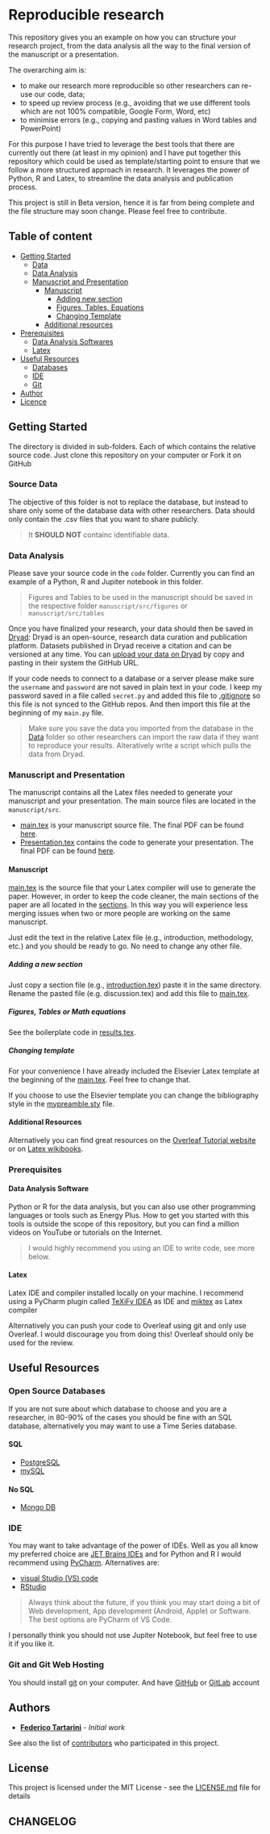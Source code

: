 # Reproducible research

This repository gives you an example on how you can structure your research project, from the data analysis all the way to the final version of the manuscript or a presentation.

The overarching aim is:
* to make our research more reproducible so other researchers can re-use our code, data;
* to speed up review process (e.g., avoiding that we use different tools which are not 100% compatible, Google Form, Word, etc)
* to minimise errors (e.g., copying and pasting values in Word tables and PowerPoint)

For this purpose I have tried to leverage the best tools that there are currently out there (at least in my opinion) and I have put together this repository which could be used as template/starting point to ensure that we follow a more structured approach in research. It leverages the power of Python, R and Latex, to streamline the data analysis and publication process.  

This project is still in Beta version, hence it is far from being complete and the file structure may soon change. Please feel free to contribute.

## Table of content 

-   [Getting Started](#getting-started)
    -   [Data](#source-data)
    -   [Data Analysis](#data-analysis)
    -   [Manuscript and Presentation](#manuscript-and-presentation)
        -   [Manuscript](#manuscript)
            -   [Adding new section](#adding-a-new-section)
            -   [Figures, Tables, Equations](#figures-tables-or-math-equations)
            -   [Changing Template](#changing-template)
        -   [Additional resources](#additional-resources)
-   [Prerequisites](#prerequisites)
    -   [Data Analysis Softwares](#data-analysis-software)
    -   [Latex](#latex)
-   [Useful Resources](#useful-resources)
    -   [Databases](#open-source-databases)
    -   [IDE](#ide)
    -   [Git](#git-and-git-web-hosting)
-   [Author](#authors)
-   [Licence](#license)

## Getting Started

The directory is divided in sub-folders. Each of which contains the relative source code. Just clone this repository on your computer or Fork it on GitHub

### Source Data

The objective of this folder is not to replace the database, but instead to share only some of the database data with other researchers. Data should only contain the .csv files that you want to share publicly. 

>It **SHOULD NOT** containc identifiable data. 

### Data Analysis

Please save your source code in the `code` folder. Currently you can find an example of a Python, R and Jupiter notebook in this folder.

> Figures and Tables to be used in the manuscript should be saved in the  respective folder `manuscript/src/figures` or `manuscript/src/tables`

Once you have finalized your research, your data should then be saved in [Dryad](https://datadryad.org/stash/): Dryad is an open-source, research data curation and publication platform. Datasets published in Dryad receive a citation and can be versioned at any time. You can [upload your data on Dryad](https://datadryad.org/stash/submission_process#upload-methods) by copy and pasting in their system the GitHub URL.

If your code needs to connect to a database or a server please make sure the `username` and `password` are not saved in plain text in your code. I keep my password saved in a file called `secret.py` and added this file to [.gitignore](https://github.com/FedericoTartarini/reproducible-research/blob/master/.gitignore) so this file is not synced to the GitHub repos. And then import this file at the beginning of my `main.py` file.

> Make sure you save the data you imported from the database in the [Data](#source-data) folder so other researchers can import the raw data if they want to reproduce your results. Alteratively write a script which pulls the data from Dryad.

### Manuscript and Presentation

The manuscript contains all the Latex files needed to generate your manuscript and your presentation. The main source files are located in the `manuscript/src`.

* [main.tex](https://github.com/FedericoTartarini/reproducible-research/blob/master/manuscript/src/main.tex) is your manuscript source file. The final PDF can be found [here](https://github.com/FedericoTartarini/reproducible-research/blob/master/manuscript/presentation_out/presentation.pdf).
* [Presentation.tex](https://github.com/FedericoTartarini/reproducible-research/blob/master/manuscript/src/presentation.tex) contains the code to generate your presentation. The final PDF can be found [here](https://github.com/FedericoTartarini/reproducible-research/blob/master/manuscript/out/main.pdf).

#### Manuscript 

[main.tex](https://github.com/FedericoTartarini/reproducible-research/blob/master/manuscript/src/main.tex) is the source file that your Latex compiler will use to generate the paper. However, in order to keep the code cleaner, the main sections of the paper are all located in the [sections](https://github.com/FedericoTartarini/reproducible-research/tree/master/manuscript/src/sections). In this way you will experience less merging issues when two or more people are working on the same manuscript.

Just edit the text in the relative Latex file (e.g., introduction, methodology, etc.) and you should be ready to go. No need to change any other file.

##### Adding a new section

Just copy a section file (e.g., [introduction.tex](https://github.com/FedericoTartarini/reproducible-research/blob/master/manuscript/src/sections/introduction.tex)) paste it in the same directory. Rename the pasted file (e.g. discussion.tex) and add this file to [main.tex](https://github.com/FedericoTartarini/reproducible-research/blob/master/manuscript/src/main.tex).

##### Figures, Tables or Math equations

See the boilerplate code in [results.tex](https://github.com/FedericoTartarini/reproducible-research/blob/master/manuscript/src/sections/results.tex).

##### Changing template

For your convenience I have already included the Elsevier Latex template at the beginning of the [main.tex](https://github.com/FedericoTartarini/reproducible-research/blob/master/manuscript/src/main.tex). Feel free to change that.

If you choose to use the Elsevier template you can change the bibliography style in the [mypreamble.sty](https://github.com/FedericoTartarini/reproducible-research/blob/master/manuscript/src/mypreamble.sty) file.

#### Additional Resources

Alternatively you can find great resources on the [Overleaf Tutorial website](https://www.overleaf.com/learn/latex/Tutorials) or on [Latex wikibooks](https://en.wikibooks.org/wiki/LaTeX).

### Prerequisites

#### Data Analysis Software

Python or R for the data analysis, but you can also use other programming languages or tools such as Energy Plus. How to get you started with this tools is outside the scope of this repository, but you can find a million videos on YouTube or tutorials on the Internet.

> I would highly recommend you using an IDE to write code, see more below.

#### Latex

Latex IDE and compiler installed locally on your machine. I recommend using a PyCharm plugin called [TeXiFy IDEA](https://plugins.jetbrains.com/plugin/9473-texify-idea) as IDE and [miktex](https://miktex.org) as Latex compiler  

Alternatively you can push your code to Overleaf using git and only use Overleaf. I would discourage you from doing this! Overleaf should only be used for the review.

## Useful Resources

### Open Source Databases

If you are not sure about which database to choose and you are a researcher, in 80-90% of the cases you should be fine with an SQL database, alternatively you may want to use a Time Series database.

#### SQL
 
* [PostgreSQL](https://www.postgresql.org)
* [mySQL](https://dev.mysql.com/doc/mysql-getting-started/en/)

#### No SQL

* [Mongo DB](https://www.mongodb.com)

### IDE

You may want to take advantage of the power of IDEs. Well as you all know my preferred choice are [JET Brains IDEs](https://www.jetbrains.com/products.html) and for Python and R I would recommend using [PyCharm](https://www.jetbrains.com/pycharm/). Alternatives are:

* [visual Studio (VS) code](https://code.visualstudio.com)
* [RStudio](https://rstudio.com)

> Always think about the future, if you think you may start doing a bit of Web development, App development (Android, Apple) or Software. The best options are PyCharm of VS Code.

I personally think you should not use Jupiter Notebook, but feel free to use it if you like it. 

### Git and Git Web Hosting

You should install [git](https://git-scm.com) on your computer. And have [GitHub](https://github.com) or [GitLab](https://about.gitlab.com) account

## Authors

* **[Federico Tartarini](https://github.com/FedericoTartarini)** - *Initial work*

See also the list of [contributors](https://github.com/FedericoTartarini/reproducible-research/contributors) who participated in this project.

## License

This project is licensed under the MIT License - see the [LICENSE.md](LICENSE.md) file for details

## CHANGELOG
